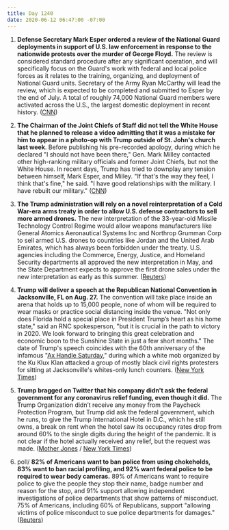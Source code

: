 ```yaml
---
title: Day 1240
date: 2020-06-12 06:47:00 -07:00
---
```


1. **Defense Secretary Mark Esper ordered a review of the National Guard deployments in support of U.S. law enforcement in response to the nationwide protests over the murder of George Floyd.** The review is considered standard procedure after any significant operation, and will specifically focus on the Guard's work with federal and local police forces as it relates to the training, organizing, and deployment of National Guard units. Secretary of the Army Ryan McCarthy will lead the review, which is expected to be completed and submitted to Esper by the end of July. A total of roughly 74,000 National Guard members were activated across the U.S., the largest domestic deployment in recent history. ([CNN](https://www.cnn.com/2020/06/11/politics/mark-esper-national-guard-review/index.html))

2. **The Chairman of the Joint Chiefs of Staff did not tell the White House that he planned to release a video admitting that it was a mistake for him to appear in a photo-op with Trump outside of St. John's church last week**. Before publishing his pre-recorded apology, during which he declared "I should not have been there," Gen. Mark Milley contacted other high-ranking military officials and former Joint Chiefs, but not the White House. In recent days, Trump has tried to downplay any tension between himself, Mark Esper, and Milley. "If that's the way they feel, I think that's fine," he said. "I have good relationships with the military. I have rebuilt our military." ([CNN](https://www.cnn.com/2020/06/11/politics/white-house-milley-apology/index.html))

3. **The Trump administration will rely on a novel reinterpretation of a Cold War-era arms treaty in order to allow U.S. defense contractors to sell more armed drones.** The new interpretation of the 33-year-old Missile Technology Control Regime would allow weapons manufacturers like General Atomics Aeronautical Systems Inc and Northrop Grumman Corp to sell armed U.S. drones to countries like Jordan and the United Arab Emirates, which has always been forbidden under the treaty. U.S. agencies including the Commerce, Energy, Justice, and Homeland Security departments all approved the new interpretation in May, and the State Department expects to approve the first drone sales under the new interpretation as early as this summer. ([Reuters](https://www.reuters.com/article/us-usa-arms-trump-exclusive-idUSKBN23J1HS))

4. **Trump will deliver a speech at the Republican National Convention in Jacksonville, FL on Aug. 27.** The convention will take place inside an arena that holds up to 15,000 people, none of whom will be required to wear masks or practice social distancing inside the venue. "Not only does Florida hold a special place in President Trump’s heart as his home state," said an RNC spokesperson, "but it is crucial in the path to victory in 2020. We look forward to bringing this great celebration and economic boon to the Sunshine State in just a few short months." The date of Trump's speech coincides with the 60th anniversary of the infamous "[Ax Handle Saturday](https://en.wikipedia.org/wiki/Ax_Handle_Saturday)," during which a white mob organized by the Ku Klux Klan attacked a group of mostly black civil rights protesters for sitting at Jacksonville's whites-only lunch counters. ([New York Times](https://www.nytimes.com/2020/06/11/us/politics/trump-jacksonville-rnc-speech.html))

5. **Trump bragged on Twitter that his company didn't ask the federal government for any coronavirus relief funding, even though it did.** The Trump Organization didn’t receive any money from the Paycheck Protection Program, but Trump did ask the federal government, which he runs, to give the Trump International Hotel in D.C., which he still owns, a break on rent when the hotel saw its occupancy rates drop from around 60% to the single digits during the height of the pandemic. It is not clear if the hotel actually received any relief, but the request was made. ([Mother Jones](https://www.motherjones.com/politics/2020/06/trump-brags-that-his-company-never-asked-for-federal-covid-relief-it-did/) / [New York Times](https://www.nytimes.com/2020/04/21/business/trump-hotel-coronavirus.html))

6. poll/ **82% of Americans want to ban police from using chokeholds, 83% want to ban racial profiling, and 92% want federal police to be required to wear body cameras.** 89% of Americans want to require police to give the people they stop their name, badge number and reason for the stop, and 91% support allowing independent investigations of police departments that show patterns of misconduct. 75% of Americans, including 60% of Republicans, support "allowing victims of police misconduct to sue police departments for damages." ([Reuters](https://www.reuters.com/article/us-minneapolis-police-poll-exclusive-idUSKBN23I380))